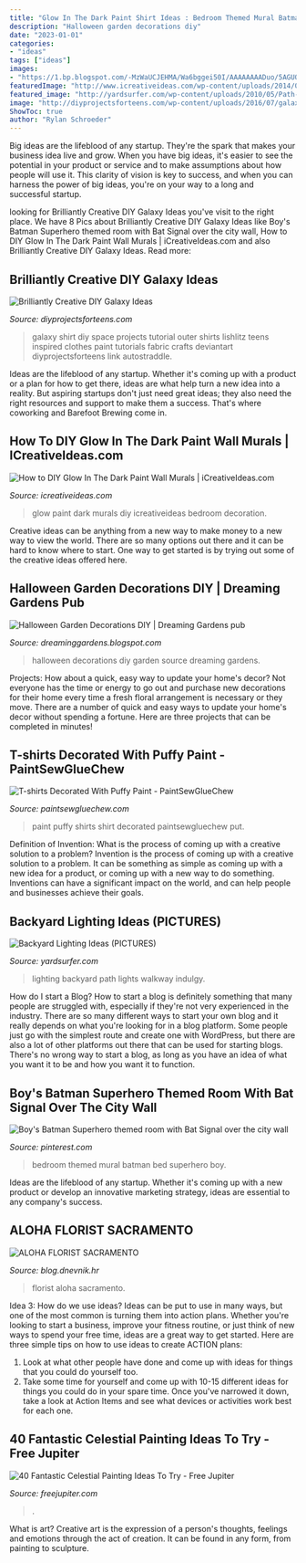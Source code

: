 ```yaml
---
title: "Glow In The Dark Paint Shirt Ideas : Bedroom Themed Mural Batman Bed Superhero Boy"
description: "Halloween garden decorations diy"
date: "2023-01-01"
categories:
- "ideas"
tags: ["ideas"]
images:
- "https://1.bp.blogspot.com/-MzWaUCJEHMA/Wa6bggei50I/AAAAAAAADuo/5AGUQruMu281AWVuJUMXQyRDiGpIuc4NACLcBGAs/s1600/Simple%2BFall%2BDecorating%2BIdea.jpg"
featuredImage: "http://www.icreativeideas.com/wp-content/uploads/2014/08/How-to-DIY-Glow-In-The-Dark-Paint-Wall-Murals-0.jpg?ed7071"
featured_image: "http://yardsurfer.com/wp-content/uploads/2010/05/Path-lighting-backyard-ideas-3.jpg"
image: "http://diyprojectsforteens.com/wp-content/uploads/2016/07/galaxy-t-shirt.jpg"
ShowToc: true
author: "Rylan Schroeder"
---
```



Big ideas are the lifeblood of any startup. They're the spark that makes your business idea live and grow. When you have big ideas, it's easier to see the potential in your product or service and to make assumptions about how people will use it. This clarity of vision is key to success, and when you can harness the power of big ideas, you're on your way to a long and successful startup.

	

		
looking for Brilliantly Creative DIY Galaxy Ideas you've visit to the right place. We have 8 Pics about Brilliantly Creative DIY Galaxy Ideas like Boy&#039;s Batman Superhero themed room with Bat Signal over the city wall, How to DIY Glow In The Dark Paint Wall Murals | iCreativeIdeas.com and also Brilliantly Creative DIY Galaxy Ideas. Read more:
		
    
## Brilliantly Creative DIY Galaxy Ideas

<img loading=lazy src="http://diyprojectsforteens.com/wp-content/uploads/2016/07/galaxy-t-shirt.jpg" onerror="this.onerror=null;this.src='https://tse3.mm.bing.net/th?id=OIP.WkPTFGgfOxycY-y-VGMZJQHaKH&amp;pid=15.1';" alt="Brilliantly Creative DIY Galaxy Ideas">

_Source: diyprojectsforteens.com_

>galaxy shirt diy space projects tutorial outer shirts lishlitz teens inspired clothes paint tutorials fabric crafts deviantart diyprojectsforteens link autostraddle. 

	

Ideas are the lifeblood of any startup. Whether it's coming up with a product or a plan for how to get there, ideas are what help turn a new idea into a reality. But aspiring startups don't just need great ideas; they also need the right resources and support to make them a success. That's where coworking and Barefoot Brewing come in.

    
## How To DIY Glow In The Dark Paint Wall Murals | ICreativeIdeas.com

<img loading=lazy src="http://www.icreativeideas.com/wp-content/uploads/2014/08/How-to-DIY-Glow-In-The-Dark-Paint-Wall-Murals-0.jpg?ed7071" onerror="this.onerror=null;this.src='https://tse4.mm.bing.net/th?id=OIP.pdXThPbmnqWLNXyKBHWLvgHaLH&amp;pid=15.1';" alt="How to DIY Glow In The Dark Paint Wall Murals | iCreativeIdeas.com">

_Source: icreativeideas.com_

>glow paint dark murals diy icreativeideas bedroom decoration. 

	

Creative ideas can be anything from a new way to make money to a new way to view the world. There are so many options out there and it can be hard to know where to start. One way to get started is by trying out some of the creative ideas offered here.

    
## Halloween Garden Decorations DIY | Dreaming Gardens Pub

<img loading=lazy src="https://1.bp.blogspot.com/-MzWaUCJEHMA/Wa6bggei50I/AAAAAAAADuo/5AGUQruMu281AWVuJUMXQyRDiGpIuc4NACLcBGAs/s1600/Simple%2BFall%2BDecorating%2BIdea.jpg" onerror="this.onerror=null;this.src='https://tse1.mm.bing.net/th?id=OIP.zOevOuke3rGtAtbQQbfx8gHaLH&amp;pid=15.1';" alt="Halloween Garden Decorations DIY | Dreaming Gardens pub">

_Source: dreaminggardens.blogspot.com_

>halloween decorations diy garden source dreaming gardens. 

	

Projects: How about a quick, easy way to update your home's decor?
Not everyone has the time or energy to go out and purchase new decorations for their home every time a fresh floral arrangement is necessary or they move. There are a number of quick and easy ways to update your home's decor without spending a fortune. Here are three projects that can be completed in minutes!

    
## T-shirts Decorated With Puffy Paint - PaintSewGlueChew

<img loading=lazy src="https://i0.wp.com/paintsewgluechew.com/wp-content/uploads/2013/03/12.-Puffy-Paint-T-shirt.jpg" onerror="this.onerror=null;this.src='https://tse4.mm.bing.net/th?id=OIP.NPYsdopcJ6yQW1dXS_9egQHaLI&amp;pid=15.1';" alt="T-shirts Decorated With Puffy Paint - PaintSewGlueChew">

_Source: paintsewgluechew.com_

>paint puffy shirts shirt decorated paintsewgluechew put. 

	

Definition of Invention: What is the process of coming up with a creative solution to a problem?
Invention is the process of coming up with a creative solution to a problem. It can be something as simple as coming up with a new idea for a product, or coming up with a new way to do something. Inventions can have a significant impact on the world, and can help people and businesses achieve their goals.

    
## Backyard Lighting Ideas (PICTURES)

<img loading=lazy src="http://yardsurfer.com/wp-content/uploads/2010/05/Path-lighting-backyard-ideas-3.jpg" onerror="this.onerror=null;this.src='https://tse2.mm.bing.net/th?id=OIP.bxxhJ_zdnzjpzlEh_XZgaAAAAA&amp;pid=15.1';" alt="Backyard Lighting Ideas (PICTURES)">

_Source: yardsurfer.com_

>lighting backyard path lights walkway indulgy. 

	

How do I start a Blog?
How to start a blog is definitely something that many people are struggled with, especially if they're not very experienced in the industry. There are so many different ways to start your own blog and it really depends on what you're looking for in a blog platform. Some people just go with the simplest route and create one with WordPress, but there are also a lot of other platforms out there that can be used for starting blogs. There's no wrong way to start a blog, as long as you have an idea of what you want it to be and how you want it to function.

    
## Boy&#039;s Batman Superhero Themed Room With Bat Signal Over The City Wall

<img loading=lazy src="https://i.pinimg.com/736x/43/3f/f1/433ff177c1fe327e1ed40fb9be7cb7fe--bedroom-setup-bat-signal.jpg?b=t" onerror="this.onerror=null;this.src='https://tse1.mm.bing.net/th?id=OIP.AWtHyW0WvcxtSK37XVPaiAHaLJ&amp;pid=15.1';" alt="Boy&#039;s Batman Superhero themed room with Bat Signal over the city wall">

_Source: pinterest.com_

>bedroom themed mural batman bed superhero boy. 

	

Ideas are the lifeblood of any startup. Whether it's coming up with a new product or develop an innovative marketing strategy, ideas are essential to any company's success.

    
## ALOHA FLORIST SACRAMENTO

<img loading=lazy src="http://bit.ly/pcAu5a" onerror="this.onerror=null;this.src='https://tse2.mm.bing.net/th?id=OIP.EzBhebizNEl-U1fLw8aUOQAAAA&amp;pid=15.1';" alt="ALOHA FLORIST SACRAMENTO">

_Source: blog.dnevnik.hr_

>florist aloha sacramento. 

	

Idea 3: How do we use ideas?
Ideas can be put to use in many ways, but one of the most common is turning them into action plans. Whether you're looking to start a business, improve your fitness routine, or just think of new ways to spend your free time, ideas are a great way to get started. Here are three simple tips on how to use ideas to create ACTION plans:
1. Look at what other people have done and come up with ideas for things that you could do yourself too.
2. Take some time for yourself and come up with 10-15 different ideas for things you could do in your spare time. Once you've narrowed it down, take a look at Action Items and see what devices or activities work best for each one.

    
## 40 Fantastic Celestial Painting Ideas To Try - Free Jupiter

<img loading=lazy src="http://www.freejupiter.com/wp-content/uploads/2019/09/Fantastic-Celestial-Painting-Ideas-To-Try-11.jpg" onerror="this.onerror=null;this.src='https://tse1.mm.bing.net/th?id=OIP.N_rWVUX6pqy3wFjWPP3qGgHaJE&amp;pid=15.1';" alt="40 Fantastic Celestial Painting Ideas To Try - Free Jupiter">

_Source: freejupiter.com_

>. 

	

What is art?
Creative art is the expression of a person's thoughts, feelings and emotions through the act of creation. It can be found in any form, from painting to sculpture.

